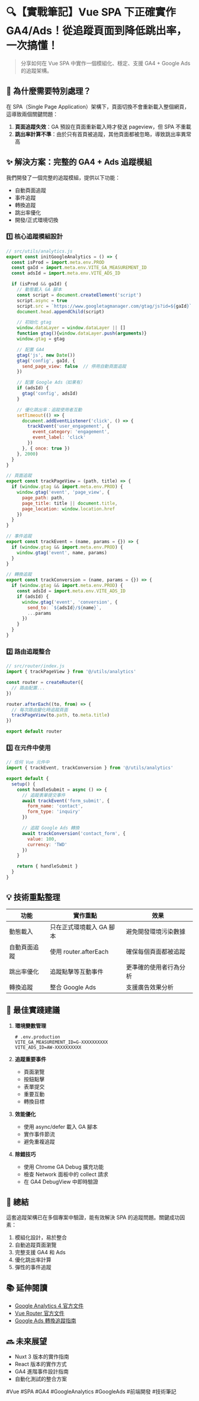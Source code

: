 # 🔍【實戰筆記】Vue SPA 下正確實作 GA4/Ads！從追蹤頁面到降低跳出率，一次搞懂！

> 分享如何在 Vue SPA 中實作一個模組化、穩定、支援 GA4 + Google Ads 的追蹤架構。

## 🎯 為什麼需要特別處理？

在 SPA（Single Page Application）架構下，頁面切換不會重新載入整個網頁，這導致兩個關鍵問題：

1. **頁面追蹤失效**：GA 預設在頁面重新載入時才發送 pageview，但 SPA 不重載
2. **跳出率計算不準**：由於只有首頁被追蹤，其他頁面都被忽略，導致跳出率異常高

## ✨ 解決方案：完整的 GA4 + Ads 追蹤模組

我們開發了一個完整的追蹤模組，提供以下功能：

- 自動頁面追蹤
- 事件追蹤
- 轉換追蹤
- 跳出率優化
- 開發/正式環境切換

### 1️⃣ 核心追蹤模組設計

```javascript
// src/utils/analytics.js
export const initGoogleAnalytics = () => {
  const isProd = import.meta.env.PROD
  const gaId = import.meta.env.VITE_GA_MEASUREMENT_ID
  const adsId = import.meta.env.VITE_ADS_ID

  if (isProd && gaId) {
    // 動態載入 GA 腳本
    const script = document.createElement('script')
    script.async = true
    script.src = `https://www.googletagmanager.com/gtag/js?id=${gaId}`
    document.head.appendChild(script)

    // 初始化 gtag
    window.dataLayer = window.dataLayer || []
    function gtag(){window.dataLayer.push(arguments)}
    window.gtag = gtag

    // 配置 GA4
    gtag('js', new Date())
    gtag('config', gaId, {
      send_page_view: false  // 停用自動頁面追蹤
    })

    // 配置 Google Ads（如果有）
    if (adsId) {
      gtag('config', adsId)
    }

    // 優化跳出率：追蹤使用者互動
    setTimeout(() => {
      document.addEventListener('click', () => {
        trackEvent('user_engagement', {
          event_category: 'engagement',
          event_label: 'click'
        })
      }, { once: true })
    }, 2000)
  }
}

// 頁面追蹤
export const trackPageView = (path, title) => {
  if (window.gtag && import.meta.env.PROD) {
    window.gtag('event', 'page_view', {
      page_path: path,
      page_title: title || document.title,
      page_location: window.location.href
    })
  }
}

// 事件追蹤
export const trackEvent = (name, params = {}) => {
  if (window.gtag && import.meta.env.PROD) {
    window.gtag('event', name, params)
  }
}

// 轉換追蹤
export const trackConversion = (name, params = {}) => {
  if (window.gtag && import.meta.env.PROD) {
    const adsId = import.meta.env.VITE_ADS_ID
    if (adsId) {
      window.gtag('event', 'conversion', {
        send_to: `${adsId}/${name}`,
        ...params
      })
    }
  }
}
```

### 2️⃣ 路由追蹤整合

```javascript
// src/router/index.js
import { trackPageView } from '@/utils/analytics'

const router = createRouter({
  // 路由配置...
})

router.afterEach((to, from) => {
  // 每次路由變化時追蹤頁面
  trackPageView(to.path, to.meta.title)
})

export default router
```

### 3️⃣ 在元件中使用

```javascript
// 任何 Vue 元件中
import { trackEvent, trackConversion } from '@/utils/analytics'

export default {
  setup() {
    const handleSubmit = async () => {
      // 追蹤表單提交事件
      await trackEvent('form_submit', {
        form_name: 'contact',
        form_type: 'inquiry'
      })

      // 追蹤 Google Ads 轉換
      await trackConversion('contact_form', {
        value: 100,
        currency: 'TWD'
      })
    }

    return { handleSubmit }
  }
}
```

## 💡 技術重點整理

| 功能 | 實作重點 | 效果 |
|------|---------|------|
| 動態載入 | 只在正式環境載入 GA 腳本 | 避免開發環境污染數據 |
| 自動頁面追蹤 | 使用 router.afterEach | 確保每個頁面都被追蹤 |
| 跳出率優化 | 追蹤點擊等互動事件 | 更準確的使用者行為分析 |
| 轉換追蹤 | 整合 Google Ads | 支援廣告效果分析 |

## 🚀 最佳實踐建議

1. **環境變數管理**
   ```env
   # .env.production
   VITE_GA_MEASUREMENT_ID=G-XXXXXXXXXX
   VITE_ADS_ID=AW-XXXXXXXXXX
   ```

2. **追蹤重要事件**
   - 頁面瀏覽
   - 按鈕點擊
   - 表單提交
   - 重要互動
   - 轉換目標

3. **效能優化**
   - 使用 async/defer 載入 GA 腳本
   - 實作事件節流
   - 避免重複追蹤

4. **除錯技巧**
   - 使用 Chrome GA Debug 擴充功能
   - 檢查 Network 面板中的 collect 請求
   - 在 GA4 DebugView 中即時驗證

## 🎉 總結

這套追蹤架構已在多個專案中驗證，能有效解決 SPA 的追蹤問題。關鍵成功因素：

1. 模組化設計，易於整合
2. 自動追蹤頁面瀏覽
3. 完整支援 GA4 和 Ads
4. 優化跳出率計算
5. 彈性的事件追蹤

## 📚 延伸閱讀

- [Google Analytics 4 官方文件](https://developers.google.com/analytics/devguides/collection/ga4)
- [Vue Router 官方文件](https://router.vuejs.org/)
- [Google Ads 轉換追蹤指南](https://support.google.com/google-ads/answer/6095821)

## 🔜 未來展望

- Nuxt 3 版本的實作指南
- React 版本的實作方式
- GA4 進階事件設計指南
- 自動化測試的整合方案

#Vue #SPA #GA4 #GoogleAnalytics #GoogleAds #前端開發 #技術筆記
